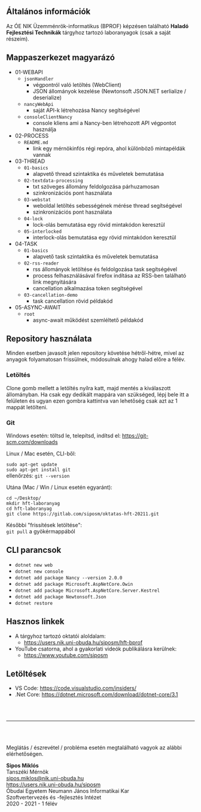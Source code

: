 ## Általános információk
Az ÓE NIK Üzemménrök-informatikus (BPROF) képzésen található **Haladó Fejlesztési Technikák** tárgyhoz tartozó laboranyagok (csak a saját részeim).

## Mappaszerkezet magyarázó
- 01-WEBAPI
    - `jsonHandler`
        - végpontról való letöltés (WebClient)
        - JSON állományok kezelése (Newtonsoft JSON.NET serlialize / deserialize)
    - `nancyWebApi` 
        - saját API-k létrehozása Nancy segítségével
    - `consoleClientNancy`
        - console kliens ami a Nancy-ben létrehozott API végpontot használja
- 02-PROCESS
    - `README.md`
        - link egy mérnökinfós régi repóra, ahol különböző mintapéldák vannak
- 03-THREAD
    - `01-basics`
        - alapvető thread szintaktika és műveletek bemutatása
    - `02-textdata-processing`
        - txt szöveges állomány feldolgozása párhuzamosan
        - szinkronizációs pont használata
    - `03-webstat`
        - weboldal letöltés sebességének mérése thread segítségével
        - szinkronizációs pont használata
    - `04-lock`
        - lock-olás bemutatása egy rövid mintakódon keresztül
    - `05-interlocked`
        - interlock-olás bemutatása egy rövid mintakódon keresztül
- 04-TASK
     - `01-basics`
        - alapvető task szintaktika és műveletek bemutatása
    - `02-rss-reader`
        - rss állományok letöltése és feldolgozása task segítségével
        - process felhasználásával firefox indítása az RSS-ben található link megnyitására
        - cancellation alkalmazása token segítségével
    - `03-cancellation-demo`
        - task cancellation rövid példakód
- 05-ASYNC-AWAIT
    - `root`
        - async-await működést szemléltető példakód

##  Repository használata
Minden esetben javasolt jelen repository követése hétről-hétre, mivel az anyagok folyamatosan frissülnek, módosulnak ahogy halad előre a félév.

### Letöltés
Clone gomb mellett a letöltés nyílra katt, majd mentés a kiválaszott állományban. Ha csak egy dedikált mappára van szükséged, lépj bele itt a felületen és ugyan ezen gombra kattintva van lehetőség csak azt az 1 mappát letölteni.

### Git
Windows esetén: töltsd le, telepítsd, indítsd el: https://git-scm.com/downloads

Linux / Mac esetén, CLI-ből:

`sudo apt-get update`\
`sudo apt-get install git`\
ellenőrzés: `git --version`

Utána (Mac / Win / Linux esetén egyaránt): 

`cd ~/Desktop/`\
`mkdir hft-laboranyag`\
`cd hft-laboranyag`\
`git clone https://gitlab.com/siposm/oktatas-hft-20211.git`

Későbbi "frissítések letöltése":\
`git pull` a gyökérmappából

## CLI parancsok
- `dotnet new web`
- `dotnet new console`
- `dotnet add package Nancy --version 2.0.0`
- `dotnet add package Microsoft.AspNetCore.Owin`
- `dotnet add package Microsoft.AspNetCore.Server.Kestrel`
- `dotnet add package Newtonsoft.Json`
- `dotnet restore`

## Hasznos linkek
- A tárgyhoz tartozó oktatói aloldalam:
    - https://users.nik.uni-obuda.hu/siposm/hft-bprof
- YouTube csatorna, ahol a gyakorlati videók publikálásra kerülnek:
    - https://www.youtube.com/siposm

## Letöltések
- VS Code: https://code.visualstudio.com/insiders/
- .Net Core: https://dotnet.microsoft.com/download/dotnet-core/3.1


<br><br>

---

<br><br>

Meglátás / észrevétel / probléma esetén megtalálható vagyok az alábbi elérhetőségen.

**Sipos Miklós**\
Tanszéki Mérnök\
sipos.miklos@nik.uni-obuda.hu\
https://users.nik.uni-obuda.hu/siposm \
Óbudai Egyetem Neumann János Informatikai Kar\
Szoftvertervezés és -fejlesztés Intézet\
2020 - 2021 - 1 félév
